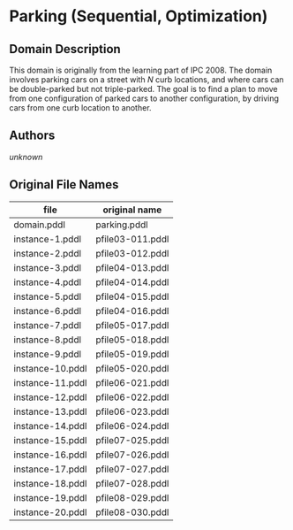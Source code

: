 # Parking (Sequential, Optimization)

## Domain Description

This domain is originally from the learning part of IPC 2008.
The domain involves parking cars on a street with *N* curb locations, and where cars can be double-parked but not triple-parked.
The goal is to find a plan to move from one configuration of parked cars to another configuration, by driving cars from one curb location to another.

## Authors

*unknown*

## Original File Names

| file             | original name    |
|------------------|------------------|
| domain.pddl      | parking.pddl     |
| instance-1.pddl  | pfile03-011.pddl |
| instance-2.pddl  | pfile03-012.pddl |
| instance-3.pddl  | pfile04-013.pddl |
| instance-4.pddl  | pfile04-014.pddl |
| instance-5.pddl  | pfile04-015.pddl |
| instance-6.pddl  | pfile04-016.pddl |
| instance-7.pddl  | pfile05-017.pddl |
| instance-8.pddl  | pfile05-018.pddl |
| instance-9.pddl  | pfile05-019.pddl |
| instance-10.pddl | pfile05-020.pddl |
| instance-11.pddl | pfile06-021.pddl |
| instance-12.pddl | pfile06-022.pddl |
| instance-13.pddl | pfile06-023.pddl |
| instance-14.pddl | pfile06-024.pddl |
| instance-15.pddl | pfile07-025.pddl |
| instance-16.pddl | pfile07-026.pddl |
| instance-17.pddl | pfile07-027.pddl |
| instance-18.pddl | pfile07-028.pddl |
| instance-19.pddl | pfile08-029.pddl |
| instance-20.pddl | pfile08-030.pddl |
